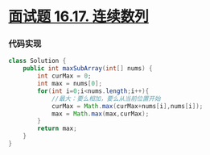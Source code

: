 # [面试题 16.17. 连续数列](https://leetcode-cn.com/problems/contiguous-sequence-lcci/)



### 代码实现


~~~java
class Solution {
    public int maxSubArray(int[] nums) {
        int curMax = 0;
        int max = nums[0];
        for(int i=0;i<nums.length;i++){
            //最大：要么相加，要么从当前位置开始
            curMax = Math.max(curMax+nums[i],nums[i]);
            max = Math.max(max,curMax);
        }
        return max;
    }
}
~~~